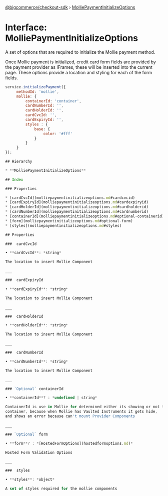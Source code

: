 [@bigcommerce/checkout-sdk](../README.md) › [MolliePaymentInitializeOptions](molliepaymentinitializeoptions.md)

# Interface: MolliePaymentInitializeOptions

A set of options that are required to initialize the Mollie payment method.

Once Mollie payment is initialized, credit card form fields are provided by the
payment provider as IFrames, these will be inserted into the current page. These
options provide a location and styling for each of the form fields.

```js
service.initializePayment({
     methodId: 'mollie',
     mollie: {
         containerId: 'container',
         cardNumberId: '',
         cardHolderId: '',
         cardCvcId: '',
         cardExpiryId: '',
         styles : {
             base: {
                 color: '#fff'
             }
         }
     }
});

## Hierarchy

* **MolliePaymentInitializeOptions**

## Index

### Properties

* [cardCvcId](molliepaymentinitializeoptions.md#cardcvcid)
* [cardExpiryId](molliepaymentinitializeoptions.md#cardexpiryid)
* [cardHolderId](molliepaymentinitializeoptions.md#cardholderid)
* [cardNumberId](molliepaymentinitializeoptions.md#cardnumberid)
* [containerId](molliepaymentinitializeoptions.md#optional-containerid)
* [form](molliepaymentinitializeoptions.md#optional-form)
* [styles](molliepaymentinitializeoptions.md#styles)

## Properties

###  cardCvcId

• **cardCvcId**: *string*

The location to insert Mollie Component

___

###  cardExpiryId

• **cardExpiryId**: *string*

The location to insert Mollie Component

___

###  cardHolderId

• **cardHolderId**: *string*

The location to insert Mollie Component

___

###  cardNumberId

• **cardNumberId**: *string*

The location to insert Mollie Component

___

### `Optional` containerId

• **containerId**? : *undefined | string*

ContainerId is use in Mollie for determined either its showing or not the
container, because when Mollie has Vaulted Instruments it gets hide,
and shows an error because can't mount Provider Components

___

### `Optional` form

• **form**? : *[HostedFormOptions](hostedformoptions.md)*

Hosted Form Validation Options

___

###  styles

• **styles**: *object*

A set of styles required for the mollie components
